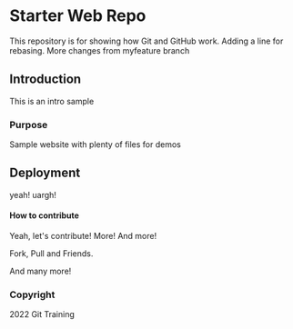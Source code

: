 # Starter Web Repo

This repository is for showing how Git and GitHub work.
Adding a line for rebasing.
More changes from myfeature branch


## Introduction

This is an intro sample

### Purpose

Sample website with plenty of files for demos

## Deployment

yeah! uargh!

#### How to contribute

Yeah, let's contribute!
More!
And more!

Fork, Pull and Friends.

And many more!

### Copyright

2022 Git Training